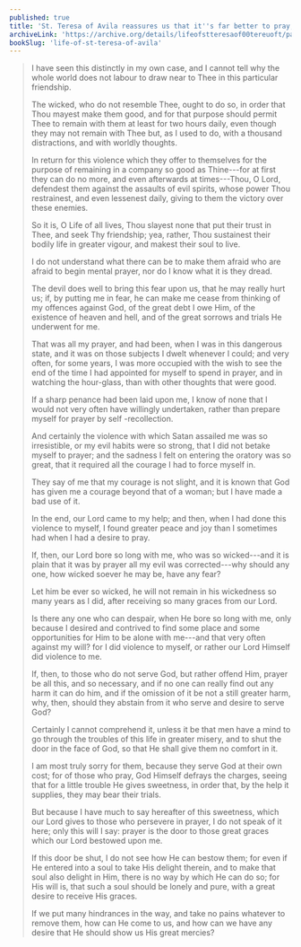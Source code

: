 ```yaml
---
published: true
title: 'St. Teresa of Avila reassures us that it''s far better to pray, even when we really don''t want to'
archiveLink: 'https://archive.org/details/lifeofstteresaof00tereuoft/page/60?view=theater'
bookSlug: 'life-of-st-teresa-of-avila'
---
```


> I have seen this distinctly in my own case, and I cannot tell why the whole world does not labour to draw near to Thee in this particular friendship.
> 
> The wicked, who do not resemble Thee, ought to do so, in order that Thou mayest make them good, and for that purpose should permit Thee to remain with them at least for two hours daily, even though they may not remain with Thee but, as I used to do, with a thousand distractions, and with worldly thoughts.
> 
> In return for this violence which they offer to themselves for the purpose of remaining in a company so good as Thine---for at first they can do no more, and even afterwards at times---Thou, O Lord, defendest them against the assaults of evil spirits, whose power Thou restrainest, and even lessenest daily, giving to them the victory over these enemies.
> 
> So it is, O Life of all lives, Thou slayest none that put their trust in Thee, and seek Thy friendship; yea, rather, Thou sustainest their bodily life in greater vigour, and makest their soul to live.
>
> I do not understand what there can be to make them afraid who are afraid to begin mental prayer, nor do I know what it is they dread.
> 
> The devil does well to bring this fear upon us, that he may really hurt us; if, by putting me in fear, he can make me cease from thinking of my offences against God, of the great debt I owe Him, of the existence of heaven and hell, and of the great sorrows and trials He underwent for me.
> 
> That was all my prayer, and had been, when I was in this dangerous state, and it was on those subjects I dwelt whenever I could; and very often, for some years, I was more occupied with the wish to see the end of the time I had appointed for myself to spend in prayer, and in watching the hour-glass, than with other thoughts that were good.
> 
> If a sharp penance had been laid upon me, I know of none that I would not very often have willingly undertaken, rather than prepare myself for prayer by self -recollection.
> 
> And certainly the violence with which Satan assailed me was so irresistible, or my evil habits were so strong, that I did not betake myself to prayer; and the sadness I felt on entering the oratory was so great, that it required all the courage I had to force myself in.
> 
> They say of me that my courage is not slight, and it is known that God has given me a courage beyond that of a woman; but I have made a bad use of it.
> 
> In the end, our Lord came to my help; and then, when I had done this violence to myself, I found greater peace and joy than I sometimes had when I had a desire to pray.
> 
> If, then, our Lord bore so long with me, who was so wicked---and it is plain that it was by prayer all my evil was corrected---why should any one, how wicked soever he may be, have any fear?
> 
> Let him be ever so wicked, he will not remain in his wickedness so many years as I did, after receiving so many graces from our Lord.
> 
> Is there any one who can despair, when He bore so long with me, only because I desired and contrived to find some place and some opportunities for Him to be alone with me---and that very often against my will? for I did violence to myself, or rather our Lord Himself did violence to me.
> 
> If, then, to those who do not serve God, but rather offend Him, prayer be all this, and so necessary, and if no one can really find out any harm it can do him, and if the omission of it be not a still greater harm, why, then, should they abstain from it who serve and desire to serve God?
> 
> Certainly I cannot comprehend it, unless it be that men have a mind to go through the troubles of this life in greater misery, and to shut the door in the face of God, so that He shall give them no comfort in it.
> 
> I am most truly sorry for them, because they serve God at their own cost; for of those who pray, God Himself defrays the charges, seeing that for a little trouble He gives sweetness, in order that, by the help it supplies, they may bear their trials.
> 
> But because I have much to say hereafter of this sweetness, which our Lord gives to those who persevere in prayer, I do not speak of it here; only this will I say: prayer is the door to those great graces which our Lord bestowed upon me.
> 
> If this door be shut, I do not see how He can bestow them; for even if He entered into a soul to take His delight therein, and to make that soul also delight in Him, there is no way by which He can do so; for His will is, that such a soul should be lonely and pure, with a great desire to receive His graces.
> 
> If we put many hindrances in the way, and take no pains whatever to remove them, how can He come to us, and how can we have any desire that He should show us His great mercies?